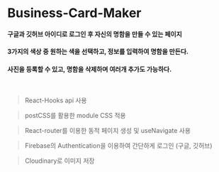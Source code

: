 # Business-Card-Maker

#### 구글과 깃허브 아이디로 로그인 후 자신의 명함을 만들 수 있는 페이지
#### 3가지의 색상 중 원하는 색을 선택하고, 정보를 입력하여 명함을 만든다.
#### 사진을 등록할 수 있고, 명함을 삭제하며 여러개 추가도 가능하다.

 <br> 
 
> React-Hooks api 사용 <br> 

> postCSS를 활용한 module CSS 적용 <br> 
 
> React-router를 이용한 동적 페이지 생성 및 useNavigate 사용 <br> 

> Firebase의 Authentication을 이용하여 간단하게 로그인 (구글, 깃허브) <br> 

> Cloudinary로 이미지 저장 <br> 


